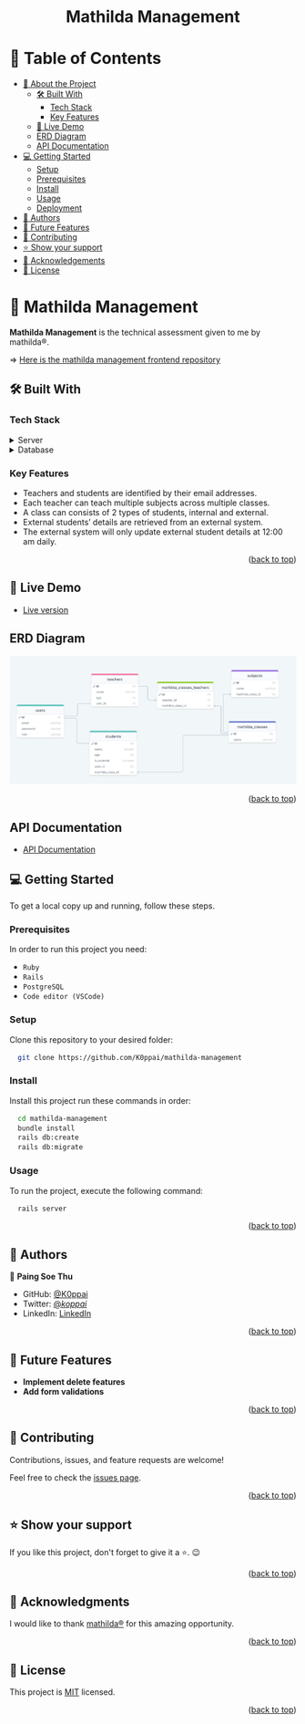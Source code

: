 <div align="center">
  <h1>Mathilda Management</h1>
</div>

<!-- TABLE OF CONTENTS -->

# 📗 Table of Contents

- [📖 About the Project](#about-project)
  - [🛠 Built With](#built-with)
    - [Tech Stack](#tech-stack)
    - [Key Features](#key-features)
  - [🚀 Live Demo](#live-demo)
  - [ ERD Diagram](#erd-diagram)
  - [ API Documentation ](#api-doc)
- [💻 Getting Started](#getting-started)
  - [Setup](#setup)
  - [Prerequisites](#prerequisites)
  - [Install](#install)
  - [Usage](#usage)
  - [Deployment](#deployment)
- [👥 Authors](#authors)
- [🔭 Future Features](#future-features)
- [🤝 Contributing](#contributing)
- [⭐️ Show your support](#support)
- [🙏 Acknowledgements](#acknowledgements)
- [📝 License](#license)

<!-- PROJECT DESCRIPTION -->

# 📖 Mathilda Management <a name="about-project"></a>

**Mathilda Management** is the technical assessment given to me by mathilda®.

=> [Here is the mathilda management frontend repository](https://github.com/K0ppai/mathilda-management-frontend)

## 🛠 Built With <a name="built-with"></a>

### Tech Stack <a name="tech-stack"></a>

<details>
  <summary>Server</summary>
  <ul>
    <li><a href="https://rubyonrails.org/">Ruby on Rails</a></li>
  </ul>
</details>

<details>
<summary>Database</summary>
  <ul>
    <li><a href="https://www.postgresql.org/">PostgreSQL</a></li>
  </ul>
</details>

<!-- Features -->

### Key Features <a name="key-features"></a>

- Teachers and students are identified by their email addresses.
- Each teacher can teach multiple subjects across multiple classes.
- A class can consists of 2 types of students, internal and external.
- External students’ details are retrieved from an external system.
- The external system will only update external student details at 12:00 am daily.

<p align="right">(<a href="#readme-top">back to top</a>)</p>

<!-- GETTING STARTED -->

## 🚀 Live Demo <a name="live-demo"></a>
- <a href="https://mathilda-management.vercel.app/">Live version</a>
## ERD Diagram <a name="erd-diagram"></a>

<img src="./assets/ERD.png" alt="logo" width="auto"  height="auto" />

<p align="right">(<a href="#readme-top">back to top</a>)</p>

## API Documentation <a name="api-doc"></a>

- [API Documentation](https://mathilda-management-6d5c387a84e7.herokuapp.com/api-docs/index.html)

## 💻 Getting Started <a name="getting-started"></a>

To get a local copy up and running, follow these steps.

### Prerequisites

In order to run this project you need:

- `Ruby`
- `Rails`
- `PostgreSQL`
- `Code editor (VSCode)`

### Setup

Clone this repository to your desired folder:

```sh
  git clone https://github.com/K0ppai/mathilda-management
```

### Install

Install this project run these commands in order:

```sh
  cd mathilda-management
  bundle install
  rails db:create
  rails db:migrate
```

### Usage

To run the project, execute the following command:

```sh
  rails server
```

<p align="right">(<a href="#readme-top">back to top</a>)</p>

<!-- AUTHORS -->

## 👥 Authors <a name="authors"></a>

👤 **Paing Soe Thu**

- GitHub: [@K0ppai](https://github.com/K0ppai)
- Twitter: [@_koppai_](https://twitter.com/_koppai_)
- LinkedIn: [LinkedIn](https://www.linkedin.com/in/paingsoe-thu)

<p align="right">(<a href="#readme-top">back to top</a>)</p>

<!-- FUTURE FEATURES -->

## 🔭 Future Features <a name="future-features"></a>

- **Implement delete features**
- **Add form validations**

<p align="right">(<a href="#readme-top">back to top</a>)</p>

<!-- CONTRIBUTING -->

## 🤝 Contributing <a name="contributing"></a>

Contributions, issues, and feature requests are welcome!

Feel free to check the [issues page](https://github.com/K0ppai/mathilda-management/issues).

<p align="right">(<a href="#readme-top">back to top</a>)</p>

<!-- SUPPORT -->

## ⭐️ Show your support <a name="support"></a>

If you like this project, don't forget to give it a ⭐️. 😉

<p align="right">(<a href="#readme-top">back to top</a>)</p>

<!-- ACKNOWLEDGEMENTS -->

## 🙏 Acknowledgments <a name="acknowledgements"></a>

I would like to thank [mathilda®](https://mathilda.io/content/home) for this amazing opportunity.

<p align="right">(<a href="#readme-top">back to top</a>)</p>

<!-- LICENSE -->

## 📝 License <a name="license"></a>

This project is [MIT](./LICENSE) licensed.

<p align="right">(<a href="#readme-top">back to top</a>)</p>
